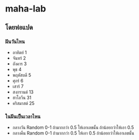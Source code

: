 # maha-lab

## โดยพ่อแปด

### ฝันวันไหน

- อาทิตย์ 1
- จันทร์ 2
- อังคาร 3
- พุธ 4
- พฤหัสบดี 5
- ศุกร์ 6
- เสาร์ 7
- สงกรานต์ 13
- ฮาโลวีน 31
- คริสมาสต์ 25

### ในฝันเป็นเวลาไหน

- กลางวัน Random 0-1 ถ้ามากกว่า 0.5 ให้เอาเลขนั้น ถ้าน้อยกว่าให้เอา 0.5
- กลางคืน Random 0-1 ถ้ามากกว่า 0.5 ให้เอา 0.5 ถ้าน้อยกว่าให้เอาเลขนั้น
